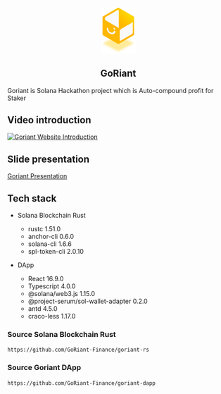 <!-- PROJECT LOGO -->
<br />
<p align="center">
  <a href="https://goriant.com">
    <img src="images/logo.png" alt="Logo" width="80">
  </a>
  <h2 align="center">GoRiant</h2>
  <a align="center">Goriant is Solana Hackathon project which is Auto-compound profit for Staker </a>
</p>

## Video introduction

[![Goriant Website Introduction](http://img.youtube.com/vi/t8e4OWXLDQw/default.jpg)](https://youtu.be/t8e4OWXLDQw)

## Slide presentation

[Goriant Presentation](slide/goriant_presentation.pdf)

## Tech stack

- Solana Blockchain Rust

    - rustc 1.51.0
    - anchor-cli 0.6.0    
    - solana-cli 1.6.6
    - spl-token-cli 2.0.10
    
- DApp
  
    - React 16.9.0
    - Typescript 4.0.0
    - @solana/web3.js 1.15.0 
    - @project-serum/sol-wallet-adapter 0.2.0
    - antd 4.5.0
    - craco-less 1.17.0
    

### Source Solana Blockchain Rust

```
https://github.com/GoRiant-Finance/goriant-rs
```

### Source Goriant DApp

```
https://github.com/GoRiant-Finance/goriant-dapp
```
